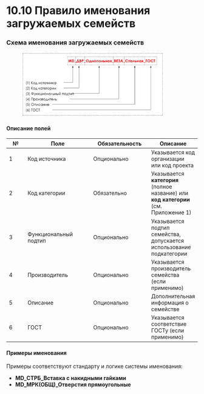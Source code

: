 # 10.10 Правило именования загружаемых семейств

### Схема именования загружаемых семейств

<div align="left"><figure><img src="../../../.gitbook/assets/image (1) (1) (1) (1) (1).png" alt="" width="375"><figcaption></figcaption></figure></div>

#### Описание полей

<table><thead><tr><th width="52">№</th><th width="194">Поле</th><th width="159">Обязательность</th><th>Описание</th></tr></thead><tbody><tr><td>1</td><td>Код источника</td><td>Опционально</td><td>Указывается код организации или код проекта</td></tr><tr><td>2</td><td>Код категории</td><td>Обязательно</td><td>Указывается <strong>категория</strong> (полное название) или <strong>код категории</strong> (см. Приложение 1)</td></tr><tr><td>3</td><td>Функциональный подтип</td><td>Опционально</td><td>Указывается подтип семейства, допускается использование подкатегории</td></tr><tr><td>4</td><td>Производитель</td><td>Опционально</td><td>Указывается производитель семейства (если применимо)</td></tr><tr><td>5</td><td>Описание</td><td>Опционально</td><td>Дополнительная информация о семействе</td></tr><tr><td>6</td><td>ГОСТ</td><td>Опционально</td><td>Указывается соответствие ГОСТу (если применимо)</td></tr></tbody></table>

#### Примеры именования

Примеры соответствуют стандарту и логике системы именования:

* **MD\_СТРБ\_Вставка с накидными гайками**
* **MD\_МРК(ОБЩ)\_Отверстия прямоугольные**
